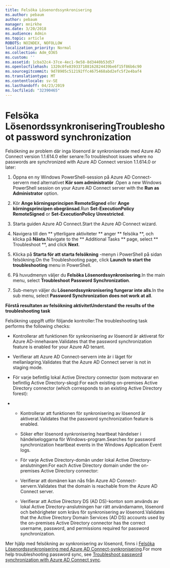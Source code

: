 ```yaml
---
title: Felsöka Lösenordssynkronisering
ms.author: pebaum
author: pebaum
manager: mnirkhe
ms.date: 3/20/2018
ms.audience: Admin
ms.topic: article
ROBOTS: NOINDEX, NOFOLLOW
localization_priority: Normal
ms.collection: Adm_O365
ms.custom: ''
ms.assetid: 1cba32c4-37ce-4ec1-9e58-8d3440b53d57
ms.openlocfilehash: 1320c0fe839337188162824439be6f15f86b6c90
ms.sourcegitcommit: 9d78905c512192ffc4675468abd2efc5f2e4baf4
ms.translationtype: MT
ms.contentlocale: sv-SE
ms.lasthandoff: 04/23/2019
ms.locfileid: "32390465"
---
```

# <a name="troubleshoot-password-synchronization"></a><span data-ttu-id="69f71-102">Felsöka Lösenordssynkronisering</span><span class="sxs-lookup"><span data-stu-id="69f71-102">Troubleshoot password synchronization</span></span>

<span data-ttu-id="69f71-103">Felsökning av problem där inga lösenord är synkroniserade med Azure AD Connect version 1.1.614.0 eller senare:</span><span class="sxs-lookup"><span data-stu-id="69f71-103">To troubleshoot issues where no passwords are synchronized with Azure AD Connect version 1.1.614.0 or later:</span></span>
  
1. <span data-ttu-id="69f71-104">Öppna en ny Windows PowerShell-session på Azure AD Connect-servern med alternativet **Kör som administratör** .</span><span class="sxs-lookup"><span data-stu-id="69f71-104">Open a new Windows PowerShell session on your Azure AD Connect server with the **Run as Administrator** option.</span></span> 
    
2. <span data-ttu-id="69f71-105">Kör **Ange körningsprincipen RemoteSigned** eller **Ange körningsprincipen obegränsad**.</span><span class="sxs-lookup"><span data-stu-id="69f71-105">Run **Set-ExecutionPolicy RemoteSigned** or **Set-ExecutionPolicy Unrestricted**.</span></span> 
    
3. <span data-ttu-id="69f71-106">Starta guiden Azure AD Connect.</span><span class="sxs-lookup"><span data-stu-id="69f71-106">Start the Azure AD Connect wizard.</span></span>
    
4. <span data-ttu-id="69f71-107">Navigera till den \*\* ytterligare aktiviteter \*\* anger \*\* felsöka \*\*, och klicka på **Nästa**.</span><span class="sxs-lookup"><span data-stu-id="69f71-107">Navigate to the \*\* Additional Tasks \*\* page, select \*\* Troubleshoot \*\*, and click **Next**.</span></span> 
    
5. <span data-ttu-id="69f71-108">Klicka på **Starta för att starta felsökning** -menyn i PowerShell på sidan felsökning.</span><span class="sxs-lookup"><span data-stu-id="69f71-108">On the Troubleshooting page, click **Launch to start the troubleshooting** menu in PowerShell.</span></span> 
    
6. <span data-ttu-id="69f71-109">På huvudmenyn väljer du **Felsöka Lösenordssynkronisering**.</span><span class="sxs-lookup"><span data-stu-id="69f71-109">In the main menu, select **Troubleshoot Password Synchronization**.</span></span> 
    
7. <span data-ttu-id="69f71-110">Sub-menyn väljer du **Lösenordssynkronisering fungerar inte alls**.</span><span class="sxs-lookup"><span data-stu-id="69f71-110">In the sub menu, select **Password Synchronization does not work at all**.</span></span> 
    
 <span data-ttu-id="69f71-111">**Förstå resultaten av felsökning aktivitet**</span><span class="sxs-lookup"><span data-stu-id="69f71-111">**Understand the results of the troubleshooting task**</span></span>
  
<span data-ttu-id="69f71-112">Felsökning uppgift utför följande kontroller:</span><span class="sxs-lookup"><span data-stu-id="69f71-112">The troubleshooting task performs the following checks:</span></span>
  
- <span data-ttu-id="69f71-113">Kontrollerar att funktionen för synkronisering av lösenord är aktiverat för Azure AD-innehavare.</span><span class="sxs-lookup"><span data-stu-id="69f71-113">Validates that the password synchronization feature is enabled for your Azure AD tenant.</span></span>
    
- <span data-ttu-id="69f71-114">Verifierar att Azure AD Connect-servern inte är i läget för mellanlagring.</span><span class="sxs-lookup"><span data-stu-id="69f71-114">Validates that the Azure AD Connect server is not in staging mode.</span></span>
    
- <span data-ttu-id="69f71-115">För varje befintlig lokal Active Directory connector (som motsvarar en befintlig Active Directory-skog):</span><span class="sxs-lookup"><span data-stu-id="69f71-115">For each existing on-premises Active Directory connector (which corresponds to an existing Active Directory forest):</span></span>
    
- 
  - <span data-ttu-id="69f71-116">Kontrollerar att funktionen för synkronisering av lösenord är aktiverat.</span><span class="sxs-lookup"><span data-stu-id="69f71-116">Validates that the password synchronization feature is enabled.</span></span>
    
  - <span data-ttu-id="69f71-117">Söker efter lösenord synkronisering heartbeat händelser i händelseloggarna för Windows-program.</span><span class="sxs-lookup"><span data-stu-id="69f71-117">Searches for password synchronization heartbeat events in the Windows Application Event logs.</span></span>
    
  - <span data-ttu-id="69f71-118">För varje Active Directory-domän under lokal Active Directory-anslutningen:</span><span class="sxs-lookup"><span data-stu-id="69f71-118">For each Active Directory domain under the on-premises Active Directory connector:</span></span>
    
  - <span data-ttu-id="69f71-119">Verifierar att domänen kan nås från Azure AD Connect-servern.</span><span class="sxs-lookup"><span data-stu-id="69f71-119">Validates that the domain is reachable from the Azure AD Connect server.</span></span>
    
  - <span data-ttu-id="69f71-120">Verifierar att Active Directory DS (AD DS)-konton som används av lokal Active Directory-anslutningen har rätt användarnamn, lösenord och behörigheter som krävs för synkronisering av lösenord.</span><span class="sxs-lookup"><span data-stu-id="69f71-120">Validates that the Active Directory Domain Services (AD DS) accounts used by the on-premises Active Directory connector has the correct username, password, and permissions required for password synchronization.</span></span>
    
<span data-ttu-id="69f71-121">Mer hjälp med felsökning av synkronisering av lösenord, finns i [Felsöka Lösenordssynkronisering med Azure AD Connect-synkronisering](https://docs.microsoft.com/azure/active-directory/connect/active-directory-aadconnectsync-troubleshoot-password-synchronization).</span><span class="sxs-lookup"><span data-stu-id="69f71-121">For more help troubleshooting password sync, see [Troubleshoot password synchronization with Azure AD Connect sync](https://docs.microsoft.com/azure/active-directory/connect/active-directory-aadconnectsync-troubleshoot-password-synchronization).</span></span>
  

